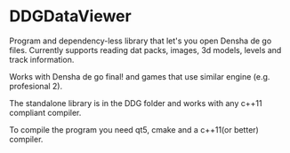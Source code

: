 # DDGDataViewer
Program and dependency-less library that let's you open Densha de go files.
Currently supports reading dat packs, images, 3d models, levels and track information.

Works with Densha de go final! and games that use similar engine (e.g. profesional 2).

The standalone library is in the DDG folder and works with any c++11 compliant compiler.

To compile the program you need qt5, cmake and a c++11(or better) compiler.
